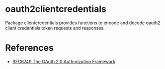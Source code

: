 # oauth2clientcredentials

Package clientcredentials provides functions to encode and decode oauth2 client credentials token requests and responses.

# References

- [RFC6749 The OAuth 2.0 Authorization Framework](https://datatracker.ietf.org/doc/html/rfc6749)

